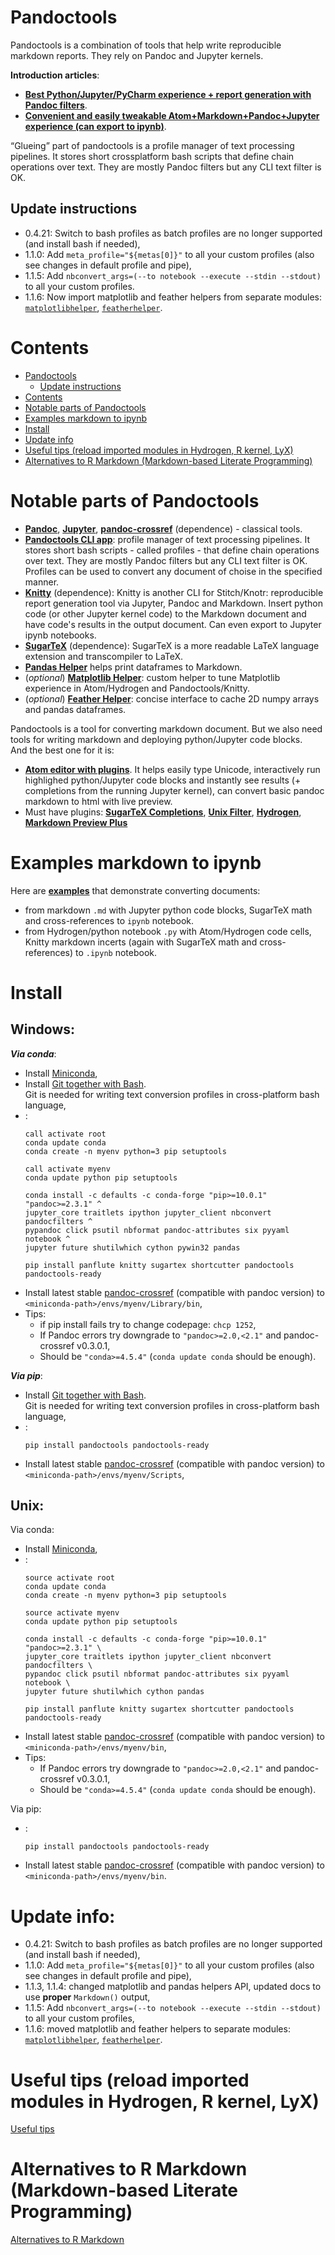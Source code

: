 # Pandoctools

Pandoctools is a combination of tools that help write reproducible markdown reports. They rely on Pandoc and Jupyter kernels.

**Introduction articles**:

* [**Best Python/Jupyter/PyCharm experience + report generation with Pandoc filters**](https://github.com/kiwi0fruit/pandoctools/blob/master/best_python_jupyter_pycharm_experience.md).
* [**Convenient and easily tweakable Atom+Markdown+Pandoc+Jupyter experience (can export to ipynb)**](https://github.com/kiwi0fruit/pandoctools/blob/master/atom_jupyter_pandoc_markdown.md).  


“Glueing” part of pandoctools is a profile manager of text processing pipelines. It stores short crossplatform bash scripts that define chain operations over text. They are mostly Pandoc filters but any CLI text filter is OK.


## Update instructions

* 0.4.21: Switch to bash profiles as batch profiles are no longer supported (and install bash if needed),
* 1.1.0: Add `meta_profile="${metas[0]}"` to all your custom profiles (also see changes in default profile and pipe),
* 1.1.5: Add `nbconvert_args=(--to notebook --execute --stdin --stdout)` to all your custom profiles.
* 1.1.6: Now import matplotlib and feather helpers from separate modules: [`matplotlibhelper`](https://github.com/kiwi0fruit/matplotlibhelper), [`featherhelper`](https://github.com/kiwi0fruit/featherhelper).


# Contents

* [Pandoctools](#pandoctools)
  * [Update instructions](#update-instructions)
* [Contents](#contents)
* [Notable parts of Pandoctools](#notable-parts-of-pandoctools)
* [Examples markdown to ipynb](#examples-markdown-to-ipynb)
* [Install](#install)
* [Update info](#update-info)
* [Useful tips (reload imported modules in Hydrogen, R kernel, LyX)](#useful-tips-reload-imported-modules-in-hydrogen-r-kernel-lyx)
* [Alternatives to R Markdown (Markdown-based Literate Programming)](#alternatives-to-r-markdown-markdown-based-literate-programming)


# Notable parts of Pandoctools

* [**Pandoc**](https://pandoc.org/), [**Jupyter**](http://jupyter.org/), [**pandoc-crossref**](https://github.com/lierdakil/pandoc-crossref) (dependence) - classical tools.
* [**Pandoctools CLI app**](https://github.com/kiwi0fruit/pandoctools/tree/master/pandoctools/cli): profile manager of text processing pipelines. It stores short bash scripts - called profiles - that define chain operations over text. They are mostly Pandoc filters but any CLI text filter is OK. Profiles can be used to convert any document of choise in the specified manner.
* [**Knitty**](https://github.com/kiwi0fruit/knitty) (dependence): Knitty is another CLI for Stitch/Knotr: reproducible report generation tool via Jupyter, Pandoc and Markdown. Insert python code (or other Jupyter kernel code) to the Markdown document and have code's results in the output document. Can even export to Jupyter ipynb notebooks.
* [**SugarTeX**](https://github.com/kiwi0fruit/sugartex) (dependence): SugarTeX is a more readable LaTeX language extension and transcompiler to LaTeX.
* [**Pandas Helper**](https://github.com/kiwi0fruit/pandoctools/blob/master/pandoctools/pandas) helps print dataframes to Markdown.
* (_optional_) [**Matplotlib Helper**](https://github.com/kiwi0fruit/matplotlibhelper): custom helper to tune Matplotlib experience in Atom/Hydrogen and Pandoctools/Knitty.
* (_optional_) [**Feather Helper**](https://github.com/kiwi0fruit/featherhelper): concise interface to cache 2D numpy arrays and pandas dataframes.

Pandoctools is a tool for converting markdown document. But we also need tools for writing markdown and deploying python/Jupyter code blocks.  
And the best one for it is:

* [**Atom editor with plugins**](https://github.com/kiwi0fruit/pandoctools/blob/master/atom.md). It helps easily type Unicode, interactively run highlighed python/Jupyter code blocks and instantly see results (+ completions from the running Jupyter kernel), can convert basic pandoc markdown to html with live preview.
* Must have plugins: [**SugarTeX Completions**](https://github.com/kiwi0fruit/pandoctools/blob/master/atom.md#sugartex-completions), [**Unix Filter**](https://github.com/kiwi0fruit/pandoctools/blob/master/atom.md#unix-filter), [**Hydrogen**](https://github.com/kiwi0fruit/pandoctools/blob/master/atom.md#hydrogen), [**Markdown Preview Plus**](https://github.com/kiwi0fruit/pandoctools/blob/master/atom.md#markdown-preview-plus)


# Examples markdown to ipynb

Here are [**examples**](https://github.com/kiwi0fruit/pandoctools/blob/master/examples) that demonstrate converting documents:

* from markdown `.md` with Jupyter python code blocks, SugarTeX math and cross-references to `ipynb` notebook.
* from Hydrogen/python notebook `.py` with Atom/Hydrogen code cells, Knitty markdown incerts (again with SugarTeX math and cross-references) to `.ipynb` notebook.


# Install

## Windows:

**_Via conda_**:

* Install [Miniconda](https://conda.io/miniconda.html),
* Install [Git together with Bash](https://git-scm.com/downloads).  
  Git is needed for writing text conversion profiles in cross-platform bash language,
* :
  ```
  call activate root
  conda update conda
  conda create -n myenv python=3 pip setuptools

  call activate myenv
  conda update python pip setuptools

  conda install -c defaults -c conda-forge "pip>=10.0.1" "pandoc>=2.3.1" ^
  jupyter_core traitlets ipython jupyter_client nbconvert pandocfilters ^
  pypandoc click psutil nbformat pandoc-attributes six pyyaml notebook ^
  jupyter future shutilwhich cython pywin32 pandas

  pip install panflute knitty sugartex shortcutter pandoctools pandoctools-ready
  ```
* Install latest stable [pandoc-crossref](https://github.com/lierdakil/pandoc-crossref/releases) (compatible with pandoc version) to `<miniconda-path>/envs/myenv/Library/bin`,
* Tips:
  - if pip install fails try to change codepage: `chcp 1252`, 
  - If Pandoc errors try downgrade to `"pandoc>=2.0,<2.1"` and pandoc-crossref v0.3.0.1,
  - Should be `"conda>=4.5.4"` (`conda update conda` should be enough).


**_Via pip_**:

* Install [Git together with Bash](https://git-scm.com/downloads).  
  Git is needed for writing text conversion profiles in cross-platform bash language,
* :
  ```
  pip install pandoctools pandoctools-ready
  ```
* Install latest stable [pandoc-crossref](https://github.com/lierdakil/pandoc-crossref/releases) (compatible with pandoc version) to `<miniconda-path>/envs/myenv/Scripts`,


## Unix:

Via conda:

* Install [Miniconda](https://conda.io/miniconda.html),
* :
  ```
  source activate root
  conda update conda
  conda create -n myenv python=3 pip setuptools

  source activate myenv
  conda update python pip setuptools

  conda install -c defaults -c conda-forge "pip>=10.0.1" "pandoc>=2.3.1" \
  jupyter_core traitlets ipython jupyter_client nbconvert pandocfilters \
  pypandoc click psutil nbformat pandoc-attributes six pyyaml notebook \
  jupyter future shutilwhich cython pandas

  pip install panflute knitty sugartex shortcutter pandoctools pandoctools-ready
  ```
* Install latest stable [pandoc-crossref](https://github.com/lierdakil/pandoc-crossref/releases) (compatible with pandoc version) to `<miniconda-path>/envs/myenv/bin`,
* Tips:
  - If Pandoc errors try downgrade to `"pandoc>=2.0,<2.1"` and pandoc-crossref v0.3.0.1,
  - Should be `"conda>=4.5.4"` (`conda update conda` should be enough).


Via pip:

* :
  ```
  pip install pandoctools pandoctools-ready
  ```
* Install latest stable [pandoc-crossref](https://github.com/lierdakil/pandoc-crossref/releases) (compatible with pandoc version) to `<miniconda-path>/envs/myenv/bin`.


# Update info:

* 0.4.21: Switch to bash profiles as batch profiles are no longer supported (and install bash if needed),
* 1.1.0: Add `meta_profile="${metas[0]}"` to all your custom profiles (also see changes in default profile and pipe),
* 1.1.3, 1.1.4: changed matplotlib and pandas helpers API, updated docs to use **proper** `Markdown()` output,
* 1.1.5: Add `nbconvert_args=(--to notebook --execute --stdin --stdout)` to all your custom profiles,
* 1.1.6: moved matplotlib and feather helpers to separate modules: [`matplotlibhelper`](https://github.com/kiwi0fruit/matplotlibhelper), [`featherhelper`](https://github.com/kiwi0fruit/featherhelper).


# Useful tips (reload imported modules in Hydrogen, R kernel, LyX)

[Useful tips](https://github.com/kiwi0fruit/pandoctools/blob/master/tips.md)


# Alternatives to R Markdown (Markdown-based Literate Programming)

[Alternatives to R Markdown](https://github.com/kiwi0fruit/pandoctools/blob/master/alternatives_to_r_markdown.md)
